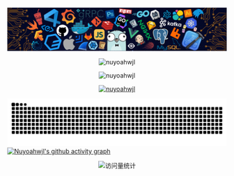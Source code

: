 <!--
 [![Typing SVG](https://readme-typing-svg.herokuapp.com?color=000000FF&center=true&vCenter=true&width=600&lines=Hi+there+👋,+I+am+Jiale+Wang.;+Welcome+to+My+Profile!;Always+learning+new+things.+;)](https://git.io/typing-svg)
 -->


<!-- ![](Bottom_up.svg) --> 
 ![](header_.png)

<!--
## **👋 Hi, there:**
- [x] **🌱 I’m currently studying CS at HUST.**
- [x] **😆 Record the learning process of a novice from zero to one.**
- [x] **💥 I look forward to getting acquainted with more people.**
- [x] **📌 Wechat: ww000000001_**
-->

<!--
## **😍 Top languages:**

![Top Langs](https://github-readme-stats.vercel.app/api/top-langs/?username=Nuyoahwjl&theme=github-compact&hide_progress=true&langs_count=6&hide=TeX)

<p align="left"><img src="https://github-readme-stats.vercel.app/api/top-langs/?username=Nuyoahwjl&theme=github-compact&hide_progress=true&langs_count=6&hide=TeX" alt="nuyoahwjl" /></p>
<p align="right"><img src="https://github-readme-streak-stats.herokuapp.com/?user=nuyoahwjl&" alt="nuyoahwjl" /></p>
-->


<!--
## **💻 I'm using:**
#### [![I mostly use](https://skillicons.dev/icons?i=c,cpp,java,py,md,html,vscode,pycharm,clion,androidstudio,github,stackoverflow,instagram,twitter,)](https://skillicons.dev)
-->

<!--
<a href="https://git.io/streak-stats"><img src="https://streak-stats.demolab.com?user=nuyoahwjl&theme=shadow-green&hide_border=true" alt="GitHub Streak" /></a>
-->

<p align="center"><img src="https://streak-stats.demolab.com?user=nuyoahwjl&theme=shadow-green&hide_border=true" alt="nuyoahwjl" /></p>

<p align="center"><img src="https://github-readme-streak-stats.herokuapp.com/?user=nuyoahwjl&" alt="nuyoahwjl" /></p>

<p align="center"> <a href="https://github.com/ryo-ma/github-profile-trophy"><img src="https://github-profile-trophy.vercel.app/?username=nuyoahwjl&&row=1&column=6&margin-w=5&margin-h=5&no-bg=true&no-frame=true&title=Stars,Followers,MultiLanguage,Commits,PullRequest,Repositories" alt="nuyoahwjl" /></a> </p>


<!--
## **📈 GitHub Activity Graph:**
-->
 ![Nuyoahwjl's github activity graph](https://raw.githubusercontent.com/Nuyoahwjl/Nuyoahwjl/output/github-contribution-grid-snake.svg)
 [![Nuyoahwjl's github activity graph](https://github-readme-activity-graph.vercel.app/graph?username=Nuyoahwjl&theme=github-compact	)](https://github.com/ashutosh00710/github-readme-activity-graph)



<!--
<p align="center"><img src="https://github-readme-stats.vercel.app/api?username=nuyoahwjl&show_icons=true&locale=en" alt="nuyoahwjl" /></p>
-->




<div align="center">
  <!-- visitor statistics logo 访客数统计徽标 -->
  <img src="https://komarev.com/ghpvc/?username=nuyoahwjl&label=Views&color=0e75b6&style=flat" alt="访问量统计" />
</div>




